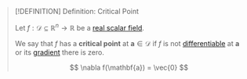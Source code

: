 >[!DEFINITION] Definition: Critical Point
>
>Let $f: \mathcal{D} \subseteq \mathbb{R}^n\to\mathbb{R}$ be a [real scalar field](../Real%20Scalar%20Field.md).
>
>We say that $f$ has a **critical point** at $\mathbf{a} \in \mathcal{D}$ if $f$ is not [differentiable](../Differentiation/Differentiability%20of%20Real%20Scalar%20Fields.md) at $\mathbf{a}$ or its [gradient](../Differentiation/Gradient.md) there is zero.
>
>$$
>\nabla f(\mathbf{a}) = \vec{0}
>$$
>
